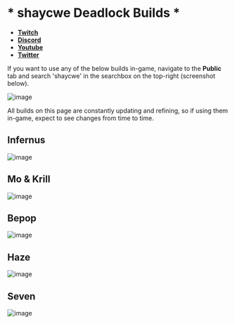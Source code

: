 # * shaycwe Deadlock Builds *

* [**Twitch**](https://twitch.tv/shaycwe)
* [**Discord**](https://discord.gg/9neGGz8pgs)
* [**Youtube**](https://www.youtube.com/@shaycwe)
* [**Twitter**](https://x.com/shaycwe)

If you want to use any of the below builds in-game, navigate to the **Public** tab and search 'shaycwe' in the searchbox on the top-right (screenshot below).

![image](https://github.com/user-attachments/assets/38457597-9f67-439b-98fc-008a07b2a8d4)

All builds on this page are constantly updating and refining, so if using them in-game, expect to see changes from time to time.

## Infernus

![image](https://github.com/user-attachments/assets/25a1cb9c-9a94-4491-bd85-29dfd9842ff6)

## Mo & Krill

![image](https://github.com/user-attachments/assets/0c8d2132-90c1-4162-ab09-7b3644a1ba1a)

## Bepop

![image](https://github.com/user-attachments/assets/9be944ac-495b-47ff-874b-d7774bce2495)

## Haze

![image](https://github.com/user-attachments/assets/937868fe-c2c1-47e5-9320-6f688ee48a90)

## Seven

![image](https://github.com/user-attachments/assets/837b46d6-2f36-4fbb-b103-d0817cb10991)







